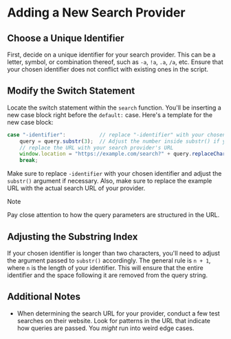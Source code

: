 # Adding a New Search Provider

## Choose a Unique Identifier

First, decide on a unique identifier for your search provider. This can be a
letter, symbol, or combination thereof, such as `-a`, `!a`, `.a`, `/a`, etc.
Ensure that your chosen identifier does not conflict with existing ones in the
script.

## Modify the Switch Statement

Locate the switch statement within the `search` function. You'll be inserting a
new case block right before the `default:` case. Here's a template for the new
case block:

```javascript
case "-identifier":           // replace "-identifier" with your chosen identifier
    query = query.substr(3);  // Adjust the number inside substr() if your identifier is longer
    // replace the URL with your search provider's URL
    window.location = "https://example.com/search?" + query.replaceChars(" ", "%20");
    break;
```

Make sure to replace `-identifier` with your chosen identifier and adjust the
`substr()` argument if necessary. Also, make sure to replace the example URL
with the actual search URL of your provider.

<!-- deno-fmt-ignore-start -->

> [!NOTE]
> Pay close attention to how the query parameters are structured in the URL.

<!-- deno-fmt-ignore-end -->

## Adjusting the Substring Index

If your chosen identifier is longer than two characters, you'll need to adjust
the argument passed to `substr()` accordingly. The general rule is `n + 1`,
where `n` is the length of your identifier. This will ensure that the entire
identifier and the space following it are removed from the query string.

## Additional Notes

- When determining the search URL for your provider, conduct a few test searches
  on their website. Look for patterns in the URL that indicate how queries are
  passed. You _might_ run into weird edge cases.
